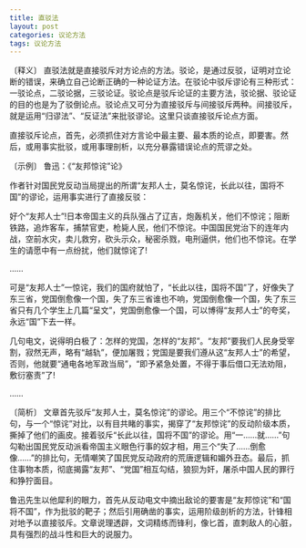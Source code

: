 ```yaml
---
title: 直驳法
layout: post
categories: 议论方法
tags: 议论方法
---
```


〔释义〕 直驳法就是直接驳斥对方论点的方法。驳论，是通过反驳，证明对立论断的错误，来确立自己论断正确的一种论证方法。在驳论中驳斥谬论有三种形式：一驳论点，二驳论据，三驳论证。驳论点是驳斥论证的主要方法，驳论据、驳论证的目的也是为了驳倒论点。驳论点又可分为直接驳斥与间接驳斥两种。间接驳斥，就是运用“归谬法”、“反证法”来批驳谬论。这里只谈直接驳斥论点方面。

直接驳斥论点，首先，必须抓住对方言论中最主要、最本质的论点，即要害。然后，或用事实批驳，或用事理剖析，以充分暴露错误论点的荒谬之处。

〔示例〕 鲁迅：《“友邦惊诧”论》

作者针对国民党反动当局提出的所谓“友邦人士，莫名惊诧，长此以往，国将不国”的谬论，运用事实进行了直接反驳：

好个“友邦人士”!日本帝国主义的兵队强占了辽吉，炮轰机关，他们不惊诧；阻断铁路，追炸客车，捕禁官吏，枪毙人民，他们不惊诧。中国国民党治下的连年内战，空前水灾，卖儿救穷，砍头示众，秘密杀戮，电刑逼供，他们也不惊诧。在学生的请愿中有一点纷扰，他们就惊诧了!

……

可是“友邦人士”一惊诧，我们的国府就怕了，“长此以往，国将不国”了，好像失了东三省，党国倒愈像一个国，失了东三省谁也不响，党国倒愈像一个国，失了东三省只有几个学生上几篇“呈文”，党国倒愈像一个国，可以博得“友邦人士”的夸奖，永远“国”下去一样。

几句电文，说得明白极了：怎样的党国，怎样的“友邦”。“友邦”要我们人民身受宰割，寂然无声，略有“越轨”，便加屠戮；党国是要我们遵从这“友邦人士”的希望，否则，他就要“通电各地军政当局”，“即予紧急处置，不得于事后借口无法劝阻，敷衍塞责”了!

……

〔简析〕 文章首先驳斥“友邦人士，莫名惊诧”的谬论。用三个“不惊诧”的排比句，与一个“惊诧”对比，以有目共睹的事实，揭穿了“友邦惊诧”的反动阶级本质，撕掉了他们的画皮。接着驳斥“长此以往，国将不国”的谬论。用“一……就……”句勾勒出国民党反动派看帝国主义眼色行事的奴才相，用三个“失了……倒愈像……”的排比句，无情嘲笑了国民党反动政府的荒唐逻辑和媚外丑态。最后，抓住事物本质，彻底揭露“友邦”、“党国”相互勾结，狼狈为奸，屠杀中国人民的罪行和狰狞面目。

鲁迅先生以他犀利的眼力，首先从反动电文中摘出敌论的要害是“友邦惊诧”和“国将不国”，作为批驳的靶子；然后引用确凿的事实，运用阶级剖析的方法，针锋相对地予以直接驳斥。文章说理透辟，文词精练而锋利，像匕首，直刺敌人的心脏，具有强烈的战斗性和巨大的说服力。 